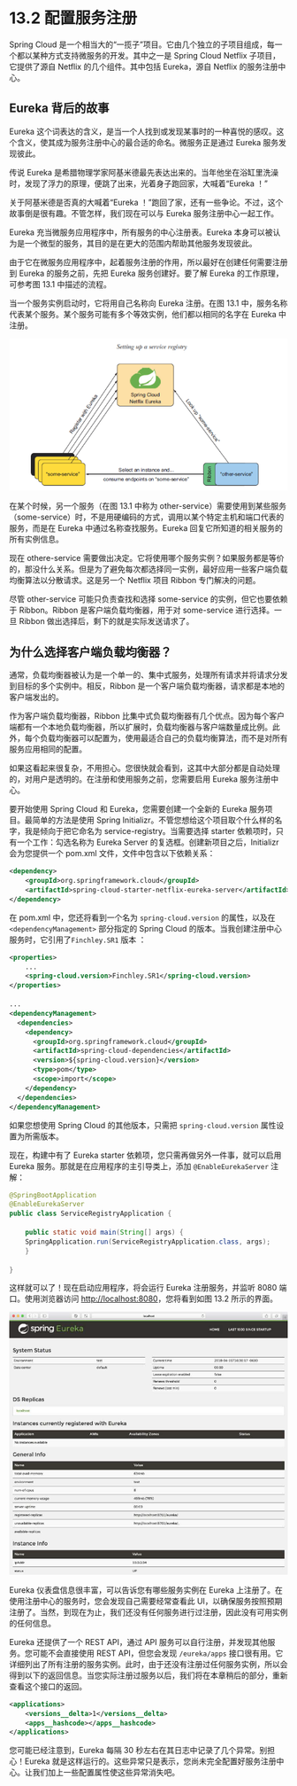 # 13.2 配置服务注册

Spring Cloud 是一个相当大的“一揽子”项目。它由几个独立的子项目组成，每一个都以某种方式支持微服务的开发。其中之一是 Spring Cloud Netflix 子项目，它提供了源自 Netflix 的几个组件。其中包括 Eureka，源自 Netflix 的服务注册中心。

## Eureka 背后的故事

Eureka 这个词表达的含义，是当一个人找到或发现某事时的一种喜悦的感叹。这个含义，使其成为服务注册中心的最合适的命名。微服务正是通过 Eureka 服务发现彼此。

传说 Eureka 是希腊物理学家阿基米德最先表达出来的。当年他坐在浴缸里洗澡时，发现了浮力的原理，便跳了出来，光着身子跑回家，大喊着“Eureka ！”

关于阿基米德是否真的大喊着“Eureka ！”跑回了家，还有一些争论。不过，这个故事倒是很有趣。不管怎样，我们现在可以与 Eureka 服务注册中心一起工作。

Eureka 充当微服务应用程序中，所有服务的中心注册表。Eureka 本身可以被认为是一个微型的服务，其目的是在更大的范围内帮助其他服务发现彼此。

由于它在微服务应用程序中，起着服务注册的作用，所以最好在创建任何需要注册到 Eureka 的服务之前，先把 Eureka 服务创建好。要了解 Eureka 的工作原理，可参考图 13.1 中描述的流程。

当一个服务实例启动时，它将用自己名称向 Eureka 注册。在图 13.1 中，服务名称代表某个服务。某个服务可能有多个等效实例，他们都以相同的名字在 Eureka 中注册。

![&#x56FE; 13.1 &#x670D;&#x52A1;&#x6CE8;&#x518C;&#x5230; Eureka &#x6CE8;&#x518C;&#x4E2D;&#x5FC3;&#xFF0C;&#x4EE5;&#x4FBF;&#x5176;&#x4ED6;&#x670D;&#x52A1;&#x53EF;&#x4EE5;&#x53D1;&#x73B0;&#x5E76;&#x6D88;&#x8D39;&#x5B83;&#x4EEC;&#x3002;](../../.gitbook/assets/13.1.png)

在某个时候，另一个服务（在图 13.1 中称为 other-service）需要使用到某些服务（some-service）时，不是用硬编码的方式，调用以某个特定主机和端口代表的服务，而是在 Eureka 中通过名称查找服务。Eureka 回复它所知道的相关服务的所有实例信息。

现在 othere-service  需要做出决定。它将使用哪个服务实例？如果服务都是等价的，那没什么关系。但是为了避免每次都选择同一实例，最好应用一些客户端负载均衡算法以分散请求。这是另一个 Netflix 项目 Ribbon 专门解决的问题。

尽管 other-service 可能只负责查找和选择 some-service 的实例，但它也要依赖于 Ribbon。Ribbon 是客户端负载均衡器，用于对 some-service 进行选择。一旦 Ribbon 做出选择后，剩下的就是实际发送请求了。

## 为什么选择客户端负载均衡器？

通常，负载均衡器被认为是一个单一的、集中式服务，处理所有请求并将请求分发到目标的多个实例中。相反，Ribbon 是一个客户端负载均衡器，请求都是本地的客户端发出的。

作为客户端负载均衡器，Ribbon 比集中式负载均衡器有几个优点。因为每个客户端都有一个本地负载均衡器，所以扩展时，负载均衡器与客户端数量成比例。此外，每个负载均衡器可以配置为，使用最适合自己的负载均衡算法，而不是对所有服务应用相同的配置。

如果这看起来很复杂，不用担心。您很快就会看到，这其中大部分都是自动处理的，对用户是透明的。在注册和使用服务之前，您需要启用 Eureka 服务注册中心。

要开始使用 Spring Cloud 和 Eureka，您需要创建一个全新的 Eureka 服务项目。最简单的方法是使用 Spring Initializr。不管您想给这个项目取个什么样的名字，我是倾向于把它命名为 service-registry。当需要选择 starter 依赖项时，只有一个工作：勾选名称为 Eureka Server 的复选框。创建新项目之后，Initializr 会为您提供一个 pom.xml 文件，文件中包含以下依赖关系：

```xml
<dependency>
    <groupId>org.springframework.cloud</groupId>
    <artifactId>spring-cloud-starter-netflix-eureka-server</artifactId>
</dependency>
```

在 pom.xml 中，您还将看到一个名为 `spring-cloud.version` 的属性，以及在 `<dependencyManagement>` 部分指定的 Spring Cloud 的版本。当我创建注册中心服务时，它引用了`Finchley.SR1` 版本  ：

```xml
<properties>
    ...
    <spring-cloud.version>Finchley.SR1</spring-cloud.version>
</properties>

...
<dependencyManagement>
  <dependencies>
    <dependency>
      <groupId>org.springframework.cloud</groupId>
      <artifactId>spring-cloud-dependencies</artifactId>
      <version>${spring-cloud.version}</version>
      <type>pom</type>
      <scope>import</scope>
    </dependency>
  </dependencies>
</dependencyManagement>
```

如果您想使用 Spring Cloud 的其他版本，只需把 `spring-cloud.version` 属性设置为所需版本。

现在，构建中有了 Eureka starter 依赖项，您只需再做另外一件事，就可以启用 Eureka 服务。那就是在应用程序的主引导类上，添加 `@EnableEurekaServer` 注解：

```java
@SpringBootApplication
@EnableEurekaServer
public class ServiceRegistryApplication {

    public static void main(String[] args) {
    SpringApplication.run(ServiceRegistryApplication.class, args);
    }

}
```

这样就可以了！现在启动应用程序，将会运行 Eureka 注册服务，并监听 8080 端口。使用浏览器访问 [http://localhost:8080](http://localhost:8080)，您将看到如图 13.2 所示的界面。


![&#x56FE; 13.2 Eureka &#x4EEA;&#x8868;&#x76D8;&#x9875;&#x9762;](../../.gitbook/assets/13.2.png)


Eureka 仪表盘信息很丰富，可以告诉您有哪些服务实例在 Eureka 上注册了。在使用注册中心的服务时，您会发现自己需要经常查看此 UI，以确保服务按照预期注册了。当然，到现在为止，我们还没有任何服务进行过注册，因此没有可用实例的任何信息。

Eureka 还提供了一个 REST API，通过 API 服务可以自行注册，并发现其他服务。您可能不会直接使用 REST API，但您会发现 `/eureka/apps` 接口很有用。它详细列出了所有注册的服务实例。此时，由于还没有注册过任何服务实例，所以会得到以下的返回信息。当您实际注册过服务以后，我们将在本章稍后的部分，重新查看这个接口的返回。

```xml
<applications>
    <versions__delta>1</versions__delta>
    <apps__hashcode></apps__hashcode>
</applications>
```

您可能已经注意到，Eureka 每隔 30 秒左右在其日志中记录了几个异常。别担心！Eureka 就是这样运行的。这些异常只是表示，您尚未完全配置好服务注册中心。让我们加上一些配置属性使这些异常消失吧。




